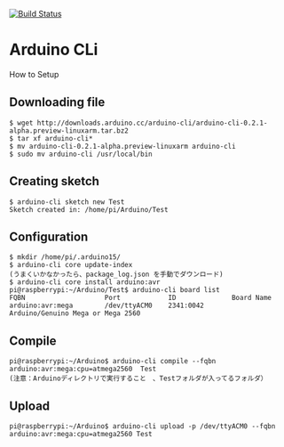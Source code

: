 [![Build Status](http://sat-dev.kz.tsukuba.ac.jp/jenkins/buildStatus/icon?job=HelloWorld%2Fmaster)](http://sat-dev.kz.tsukuba.ac.jp/jenkins/job/HelloWorld/job/master/)

# Arduino CLi
How to Setup

## Downloading file
```
$ wget http://downloads.arduino.cc/arduino-cli/arduino-cli-0.2.1-alpha.preview-linuxarm.tar.bz2
$ tar xf arduino-cli*
$ mv arduino-cli-0.2.1-alpha.preview-linuxarm arduino-cli
$ sudo mv arduino-cli /usr/local/bin
```
## Creating sketch
```
$ arduino-cli sketch new Test
Sketch created in: /home/pi/Arduino/Test
```
## Configuration
```
$ mkdir /home/pi/.arduino15/
$ arduino-cli core update-index
(うまくいかなかったら、package_log.json を手動でダウンロード)
$ arduino-cli core install arduino:avr
pi@raspberrypi:~/Arduino/Test$ arduino-cli board list
FQBN                    Port            ID              Board Name              
arduino:avr:mega        /dev/ttyACM0    2341:0042       Arduino/Genuino Mega or Mega 2560
```
## Compile
```
pi@raspberrypi:~/Arduino$ arduino-cli compile --fqbn arduino:avr:mega:cpu=atmega2560  Test
(注意：Arduinoディレクトリで実行すること　、Testフォルダが入ってるフォルダ）
```
## Upload
```
pi@raspberrypi:~/Arduino$ arduino-cli upload -p /dev/ttyACM0 --fqbn arduino:avr:mega:cpu=atmega2560 Test
```


